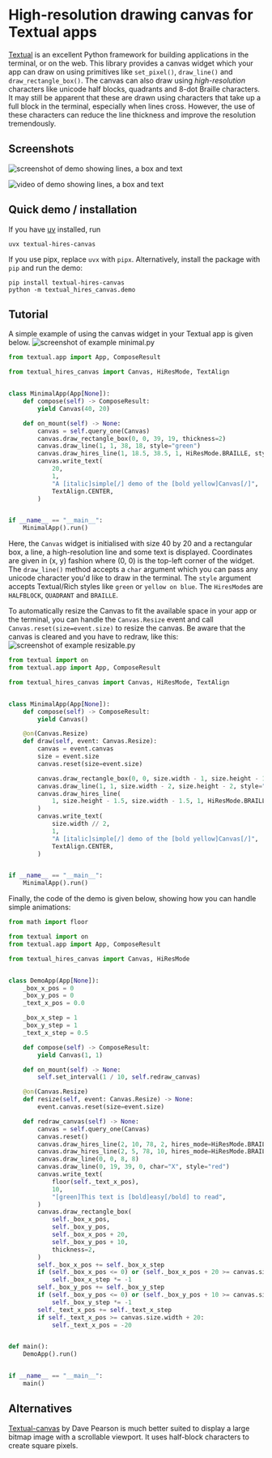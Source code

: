 # High-resolution drawing canvas for Textual apps

[Textual](https://www.textualize.io/) is an excellent Python framework for building applications in the terminal, or on the web. This library provides a canvas widget which your app can draw on using primitives like `set_pixel()`, `draw_line()` and `draw_rectangle_box()`. The canvas can also draw using _high-resolution_ characters like unicode half blocks, quadrants and 8-dot Braille characters. It may still be apparent that these are drawn using characters that take up a full block in the terminal, especially when lines cross. However, the use of these characters can reduce the line thickness and improve the resolution tremendously.

## Screenshots

![screenshot of demo showing lines, a box and text](docs/images/screenshot-demo.png)

![video of demo showing lines, a box and text](https://github.com/user-attachments/assets/b39de904-3b43-414c-8cfd-6e31caa56c10)

## Quick demo / installation

If you have [uv](https://astral.sh/uv/) installed, run
```console
uvx textual-hires-canvas
```
If you use pipx, replace `uvx` with `pipx`. Alternatively, install the package with `pip` and run the demo:
```console
pip install textual-hires-canvas
python -m textual_hires_canvas.demo
```

## Tutorial

A simple example of using the canvas widget in your Textual app is given below.
![screenshot of example minimal.py](docs/images/screenshot-minimal.png)
```python
from textual.app import App, ComposeResult

from textual_hires_canvas import Canvas, HiResMode, TextAlign


class MinimalApp(App[None]):
    def compose(self) -> ComposeResult:
        yield Canvas(40, 20)

    def on_mount(self) -> None:
        canvas = self.query_one(Canvas)
        canvas.draw_rectangle_box(0, 0, 39, 19, thickness=2)
        canvas.draw_line(1, 1, 38, 18, style="green")
        canvas.draw_hires_line(1, 18.5, 38.5, 1, HiResMode.BRAILLE, style="blue")
        canvas.write_text(
            20,
            1,
            "A [italic]simple[/] demo of the [bold yellow]Canvas[/]",
            TextAlign.CENTER,
        )


if __name__ == "__main__":
    MinimalApp().run()
```
Here, the `Canvas` widget is initialised with size 40 by 20 and a rectangular box, a line, a high-resolution line and some text is displayed. Coordinates are given in (x, y) fashion where (0, 0) is the top-left corner of the widget. The `draw_line()` method accepts a `char` argument which you can pass any unicode character you'd like to draw in the terminal. The `style` argument accepts Textual/Rich styles like `green` or `yellow on blue`. The `HiresMode`s are `HALFBLOCK`, `QUADRANT` and `BRAILLE`.

To automatically resize the Canvas to fit the available space in your app or the terminal, you can handle the `Canvas.Resize` event and call `Canvas.reset(size=event.size)` to resize the canvas. Be aware that the canvas is cleared and you have to redraw, like this:
![screenshot of example resizable.py](docs/images/screenshot-resizable.png)
```python
from textual import on
from textual.app import App, ComposeResult

from textual_hires_canvas import Canvas, HiResMode, TextAlign


class MinimalApp(App[None]):
    def compose(self) -> ComposeResult:
        yield Canvas()

    @on(Canvas.Resize)
    def draw(self, event: Canvas.Resize):
        canvas = event.canvas
        size = event.size
        canvas.reset(size=event.size)

        canvas.draw_rectangle_box(0, 0, size.width - 1, size.height - 1, thickness=2)
        canvas.draw_line(1, 1, size.width - 2, size.height - 2, style="green")
        canvas.draw_hires_line(
            1, size.height - 1.5, size.width - 1.5, 1, HiResMode.BRAILLE, style="blue"
        )
        canvas.write_text(
            size.width // 2,
            1,
            "A [italic]simple[/] demo of the [bold yellow]Canvas[/]",
            TextAlign.CENTER,
        )


if __name__ == "__main__":
    MinimalApp().run()
```

Finally, the code of the demo is given below, showing how you can handle simple animations:
```python
from math import floor

from textual import on
from textual.app import App, ComposeResult

from textual_hires_canvas import Canvas, HiResMode


class DemoApp(App[None]):
    _box_x_pos = 0
    _box_y_pos = 0
    _text_x_pos = 0.0

    _box_x_step = 1
    _box_y_step = 1
    _text_x_step = 0.5

    def compose(self) -> ComposeResult:
        yield Canvas(1, 1)

    def on_mount(self) -> None:
        self.set_interval(1 / 10, self.redraw_canvas)

    @on(Canvas.Resize)
    def resize(self, event: Canvas.Resize) -> None:
        event.canvas.reset(size=event.size)

    def redraw_canvas(self) -> None:
        canvas = self.query_one(Canvas)
        canvas.reset()
        canvas.draw_hires_line(2, 10, 78, 2, hires_mode=HiResMode.BRAILLE, style="blue")
        canvas.draw_hires_line(2, 5, 78, 10, hires_mode=HiResMode.BRAILLE)
        canvas.draw_line(0, 0, 8, 8)
        canvas.draw_line(0, 19, 39, 0, char="X", style="red")
        canvas.write_text(
            floor(self._text_x_pos),
            10,
            "[green]This text is [bold]easy[/bold] to read",
        )
        canvas.draw_rectangle_box(
            self._box_x_pos,
            self._box_y_pos,
            self._box_x_pos + 20,
            self._box_y_pos + 10,
            thickness=2,
        )
        self._box_x_pos += self._box_x_step
        if (self._box_x_pos <= 0) or (self._box_x_pos + 20 >= canvas.size.width - 1):
            self._box_x_step *= -1
        self._box_y_pos += self._box_y_step
        if (self._box_y_pos <= 0) or (self._box_y_pos + 10 >= canvas.size.height - 1):
            self._box_y_step *= -1
        self._text_x_pos += self._text_x_step
        if self._text_x_pos >= canvas.size.width + 20:
            self._text_x_pos = -20


def main():
    DemoApp().run()


if __name__ == "__main__":
    main()
```

## Alternatives

[Textual-canvas](https://github.com/davep/textual-canvas) by Dave Pearson is much better suited to display a large bitmap image with a scrollable viewport. It uses half-block characters to create square pixels.
